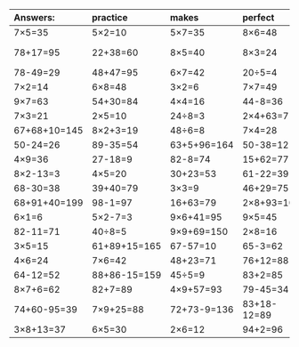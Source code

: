 | Answers: | practice | makes | perfect | ! |
| :--- | :--- | :--- | :--- | :--- |
| 7×5=35 | 5×2=10 | 5×7=35 | 8×6=48 | 7+89=96 | 
| 78+17=95 | 22+38=60 | 8×5=40 | 8×3=24 | 85+87-20=152 | 
| 78-49=29 | 48+47=95 | 6×7=42 | 20÷5=4 | 72÷9=8 | 
| 7×2=14 | 6×8=48 | 3×2=6 | 7×7=49 | 14÷2=7 | 
| 9×7=63 | 54+30=84 | 4×4=16 | 44-8=36 | 9×4=36 | 
| 7×3=21 | 2×5=10 | 24÷8=3 | 2×4+63=71 | 9×6=54 | 
| 67+68+10=145 | 8×2+3=19 | 48÷6=8 | 7×4=28 | 5×5=25 | 
| 50-24=26 | 89-35=54 | 63+5+96=164 | 50-38=12 | 36÷6=6 | 
| 4×9=36 | 27-18=9 | 82-8=74 | 15+62=77 | 52-43=9 | 
| 8×2-13=3 | 4×5=20 | 30+23=53 | 61-22=39 | 3×6=18 | 
| 68-30=38 | 39+40=79 | 3×3=9 | 46+29=75 | 6×8-38=10 | 
| 68+91+40=199 | 98-1=97 | 16+63=79 | 2×8+93=109 | 78+7+30=115 | 
| 6×1=6 | 5×2-7=3 | 9×6+41=95 | 9×5=45 | 54÷9=6 | 
| 82-11=71 | 40÷8=5 | 9×9+69=150 | 2×8=16 | 21+57-77=1 | 
| 3×5=15 | 61+89+15=165 | 67-57=10 | 65-3=62 | 82+81-70=93 | 
| 4×6=24 | 7×6=42 | 48+23=71 | 76+12=88 | 5×5+28=53 | 
| 64-12=52 | 88+86-15=159 | 45÷5=9 | 83+2=85 | 49+29=78 | 
| 8×7+6=62 | 82+7=89 | 4×9+57=93 | 79-45=34 | 3+8-10=1 | 
| 74+60-95=39 | 7×9+25=88 | 72+73-9=136 | 83+18-12=89 | 4×7+92=120 | 
| 3×8+13=37 | 6×5=30 | 2×6=12 | 94+2=96 | 40+27=67 | 
